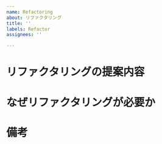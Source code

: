 ```yaml
---
name: Refactoring
about: リファクタリング
title: ''
labels: Refactor
assignees: ''

---
```


# リファクタリングの提案内容

<!-- ファイル名、該当する行、変更内容などを記載してください。 -->

# なぜリファクタリングが必要か

<!-- 指摘の根拠となるコーディングルールや実行目的を記載してください。 -->

# 備考

<!-- その他備考を記載してください。 -->
